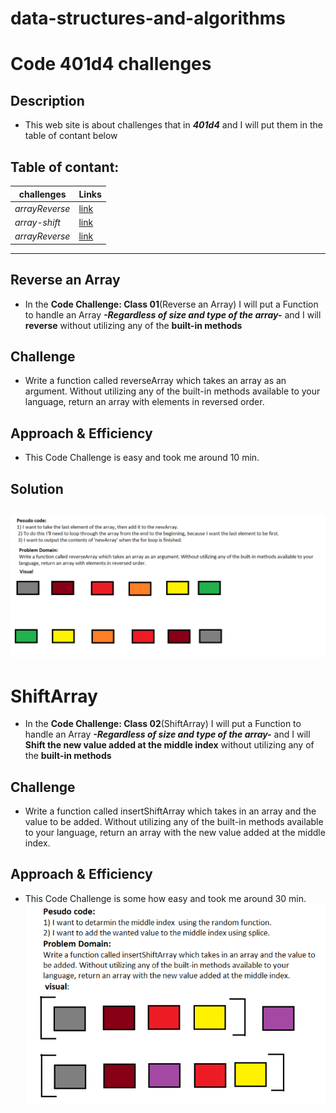 # data-structures-and-algorithms
# Code 401d4 challenges
## Description
- This web site is about challenges that in ***401d4*** and I will put them in the table of contant below
## Table of contant:
**challenges**  | **Links**
  -------------  | -------------
  *arrayReverse* | [link](https://github.com/Hussein-401-advanced-javascript/data-structures-and-algorithms/pull/2)
  *array-shift* | [link](https://github.com/Hussein-401-advanced-javascript/data-structures-and-algorithms/pull/3)
  *arrayReverse* | [link](https://github.com/Hussein-401-advanced-javascript/data-structures-and-algorithms/pull/5)
  
  -----------------------------------------------
  ## Reverse an Array
- In the **Code Challenge: Class 01**(Reverse an Array) I will put a Function to handle an Array ***-Regardless of size and type of the array-***
and I will **reverse** without utilizing any of the **built-in methods**
## Challenge
- Write a function called reverseArray which takes an array as an argument. Without utilizing any of the built-in methods available to your language, return an array with elements in reversed order.
## Approach & Efficiency
- This Code Challenge is easy and took me around 10 min.
## Solution
![array-reverse](./assets/array-reverse.PNG)
-----------------------------------------------
# ShiftArray
- In the **Code Challenge: Class 02**(ShiftArray) I will put a Function to handle an Array ***-Regardless of size and type of the array-***
and I will **Shift the new value added at the middle index** without utilizing any of the **built-in methods**
## Challenge
- Write a function called insertShiftArray which takes in an array and the value to be added. Without utilizing any of the built-in methods available to your language, return an array with the new value added at the middle index.
## Approach & Efficiency
- This Code Challenge is some how easy and took me around 30 min.
![array-Shift](./assets/ShiftArray.PNG)